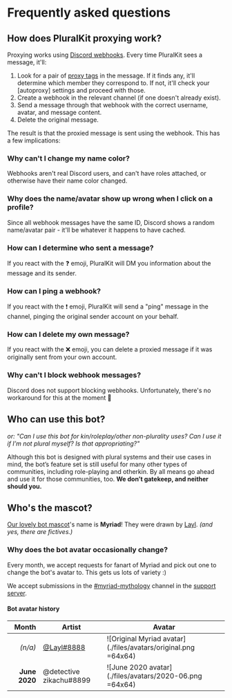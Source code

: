 ﻿---
sidebarDepth: 2
---

# Frequently asked questions

## How does PluralKit proxying work? <!-- how-it-works -->
Proxying works using [Discord webhooks](https://support.discord.com/hc/en-us/articles/228383668-Intro-to-Webhooks). Every time PluralKit sees a message, it'll:

1. Look for a pair of [proxy tags](./guide/proxying.md#proxy-tags) in the message. If it finds any, it'll determine which member they correspond to. If not, it'll check your [autoproxy] settings and proceed with those.
2. Create a webhook in the relevant channel (if one doesn't already exist).
3. Send a message through that webhook with the correct username, avatar, and message content.
4. Delete the original message.

The result is that the proxied message is sent using the webhook. This has a few implications:

### Why can't I change my name color? <!-- color -->
Webhooks aren't real Discord users, and can't have roles attached, or otherwise have their name color changed.

### Why does the name/avatar show up wrong when I click on a profile? <!-- profile-error -->
Since all webhook messages have the same ID, Discord shows a random name/avatar pair - it'll be whatever it happens to have cached.

### How can I determine who sent a message? <!-- lookup -->
If you react with the :question: emoji, PluralKit will DM you information about the message and its sender.

### How can I ping a webhook? <!-- ping -->
If you react with the :exclamation: emoji, PluralKit will send a "ping" message in the channel, pinging the original sender account on your behalf.

### How can I delete my own message? <!-- deleting -->
If you react with the :x: emoji, you can delete a proxied message if it was originally sent from your own account.

### Why can't I block webhook messages? <!-- blocking -->
Discord does not support blocking webhooks. Unfortunately, there's no workaround for this at the moment :slightly_frowning_face:

## Who can use this bot? <!-- gatekeeping -->
*or: "Can I use this bot for kin/roleplay/other non-plurality uses? Can I use it if I’m not plural myself? Is that appropriating?"*

Although this bot is designed with plural systems and their use cases in mind, the bot’s feature set is still useful for many other types of communities, including role-playing and otherkin. By all means go ahead and use it for those communities, too. **We don’t gatekeep, and neither should you.**

## Who's the mascot? <!-- mascot -->
[Our lovely bot mascot](https://imgur.com/a/LTqQHHL)'s name is **Myriad**! They were drawn by [Layl](https://twitter.com/braindemons). *(and yes, there are fictives.)*

### Why does the bot avatar occasionally change? <!-- bot-avatar -->
Every month, we accept requests for fanart of Myriad and pick out one to change the bot's avatar to. This gets us lots of variety :)

We accept submissions in the [#myriad-mythology](https://discordapp.com/channels/466707357099884544/569526847667175444) channel in the [support server](./support-server.md).

#### Bot avatar history

| Month | Artist | Avatar |
| ----: | ------ | ------ |
| *(n/a)* | [@Layl#8888](https://twitter.com/braindemons) | ![Original Myriad avatar](./files/avatars/original.png =64x64) |
| **June 2020** | @detective zikachu#8899 | ![June 2020 avatar](./files/avatars/2020-06.png =64x64) |